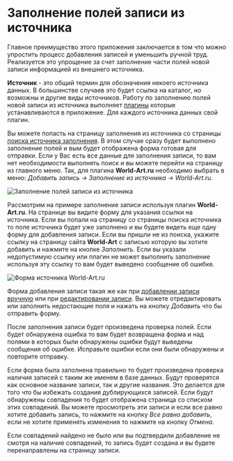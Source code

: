# Заполнение полей записи из источника

Главное преимущество этого приложения заключается в том что можно упростить процесс добавления записей и уменьшить
ручной труд. Реализуется это упрощение за счет заполнение части полей новой записи информацией из внешнего источника.

**Источник** - это общий термин для обозначения некоего источника данных. В большинстве случаев это будет ссылка на
каталог, но возможны и другие виды источников. Работу по заполнению полей новой записи из источника выполняет
[плагины](/ru/user/general/plugins.md) которые устанавливаются в приложение. Для каждого источника данных свой плагин.

Вы можете попасть на страницу заполнения из источника со страницы [поиска источника
заполнения](/ru/user/item/add/search.md). В этом случае сразу будет выполнено заполнение полей и вым будет отображена
форма готовая для отправки. Если у Вас есть все данные для заполнения записи, то вам нет необходимости выполнять поиск
и вы можете перейти на страницу из главного меню. Так, для плагина **World-Art.ru** необходимо выбрать в меню:
*Добавить запись -> Заполнение из источника -> World-Art.ru*.

![Заполнение полей записи из источника](https://raw.github.com/anime-db/anime-db-docs/master/images/ru/item/menu_add_from_fill.jpg)

Рассмотрим на примере заполнение записи используя плагин **World-Art.ru**. На странице вы видите форму для указания
ссылки на источника. Если вы попали на страницу со страницы поиска источника то поле источника будет уже заполнено и
вы будете видеть еще одну форму для добавления записи. Если вы пришли не из поиска, укажите ссылку на страницу сайта
**World-Art** с записью которую вы хотите добавить и нажмите на кнопке *Заполнить*. Если вы указали недопустимую ссылку
или плагин не может выполнить заполнение используя эту ссылку то вам будет выведено сообщение об ошибке.

![Форма источника World-Art.ru](https://raw.github.com/anime-db/anime-db-docs/master/images/ru/item/fill_from_source.jpg)

Форма добавления записи такая же как при [добавлении записи вручную](/ru/user/item/add/manually.md) или при
[редактировании записи](/ru/user/item/change.md). Вы можете отредактировать или заполнить недостающие поля и нажать на
кнопку *Добавить* что бы отправить форму.

После заполнения записи будет произведена проверка полей. Если будет обнаружена ошибка то вам будет возвращена форма и
над полями в которых были обнаружены ошибки будут выведены сообщения об ошибке. Исправьте ошибки если они были
обнаружены и повторите отправку.

Если форма была заполнена правильно то будет произведена проверка наличия записей с таким же именем в базе данных.
Будут проверятся как основное название записи, так и другие названия. Это делается для того что бы избежать создания
дублирующихся записей. Если будут обнаружены совпадения то будет отображена страница со списком этих совпадений. Вы
можете просмотреть эти записи и если все равно хотите добавить запись, то нажмите на кнопку *Все равно добавить*, если
не хотите применять изменения то нажмите на кнопку *Отмена*.

Если совпадений найдено не было или вы подтвердили добавление не смотря на наличие совпадений, то запись будет создана
и вы будете перенаправлены на страницу записи.
